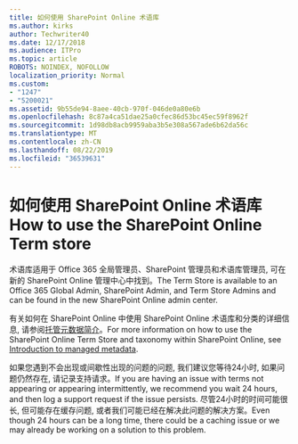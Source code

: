 ```yaml
---
title: 如何使用 SharePoint Online 术语库
ms.author: kirks
author: Techwriter40
ms.date: 12/17/2018
ms.audience: ITPro
ms.topic: article
ROBOTS: NOINDEX, NOFOLLOW
localization_priority: Normal
ms.custom:
- "1247"
- "5200021"
ms.assetid: 9b55de94-8aee-40cb-970f-046de0a80e6b
ms.openlocfilehash: 8c87a4ca51dae25a0cfec86d53bc45ec59f8962f
ms.sourcegitcommit: 1d98db8acb9959aba3b5e308a567ade6b62da56c
ms.translationtype: MT
ms.contentlocale: zh-CN
ms.lasthandoff: 08/22/2019
ms.locfileid: "36539631"
---
```

# <a name="how-to-use-the-sharepoint-online-term-store"></a><span data-ttu-id="a966f-102">如何使用 SharePoint Online 术语库</span><span class="sxs-lookup"><span data-stu-id="a966f-102">How to use the SharePoint Online Term store</span></span>

<span data-ttu-id="a966f-103">术语库适用于 Office 365 全局管理员、SharePoint 管理员和术语库管理员, 可在新的 SharePoint Online 管理中心中找到。</span><span class="sxs-lookup"><span data-stu-id="a966f-103">The Term Store is available to an Office 365 Global Admin, SharePoint Admin, and Term Store Admins and can be found in the new SharePoint Online admin center.</span></span>
  
<span data-ttu-id="a966f-104">有关如何在 SharePoint Online 中使用 SharePoint Online 术语库和分类的详细信息, 请参阅[托管元数据简介](https://go.microsoft.com/fwlink/?linkid=2044674&amp;clcid=0x409)。</span><span class="sxs-lookup"><span data-stu-id="a966f-104">For more information on how to use the SharePoint Online Term Store and taxonomy within SharePoint Online, see [Introduction to managed metadata](https://go.microsoft.com/fwlink/?linkid=2044674&amp;clcid=0x409).</span></span>
  
<span data-ttu-id="a966f-105">如果您遇到不会出现或间歇性出现的问题的问题, 我们建议您等待24小时, 如果问题仍然存在, 请记录支持请求。</span><span class="sxs-lookup"><span data-stu-id="a966f-105">If you are having an issue with terms not appearing or appearing intermittently, we recommend you wait 24 hours, and then log a support request if the issue persists.</span></span> <span data-ttu-id="a966f-106">尽管24小时的时间可能很长, 但可能存在缓存问题, 或者我们可能已经在解决此问题的解决方案。</span><span class="sxs-lookup"><span data-stu-id="a966f-106">Even though 24 hours can be a long time, there could be a caching issue or we may already be working on a solution to this problem.</span></span>
  